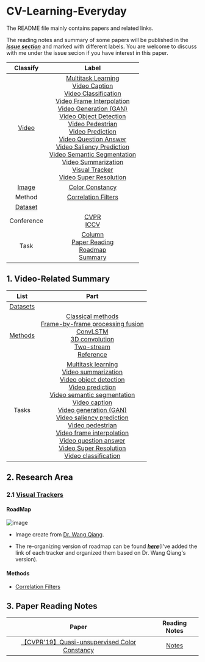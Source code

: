 # CV-Learning-Everyday

The README file mainly contains papers and related links.

The reading notes and summary of some papers will be published in the [***issue section***](https://github.com/huuuuusy/CV-Learning-Everyday/issues) and marked with different labels. You are welcome to discuss with me under the issue secion if you have interest in this paper.

|Classify|Label|
| :--: |:--: |
|[Video](https://github.com/huuuuusy/CV-Learning-Everyday/labels/Video)|[Multitask Learning](https://github.com/huuuuusy/CV-Learning-Everyday/labels/Multitask%20Learning)<br>[Video Caption](https://github.com/huuuuusy/CV-Learning-Everyday/labels/Video%20Caption)<br>[Video Classification](https://github.com/huuuuusy/CV-Learning-Everyday/labels/Video%20Classification)<br>[Video Frame Interpolation](https://github.com/huuuuusy/CV-Learning-Everyday/labels/Video%20Frame%20Interpolation)<br>[Video Generation (GAN)](https://github.com/huuuuusy/CV-Learning-Everyday/labels/Video%20Generation%20%28GAN%29)<br>[Video Object Detection](https://github.com/huuuuusy/CV-Learning-Everyday/labels/Video%20Object%20Detection)<br>[Video Pedestrian](https://github.com/huuuuusy/CV-Learning-Everyday/labels/Video%20Pedestrian)<br>[Video Prediction](https://github.com/huuuuusy/CV-Learning-Everyday/labels/Video%20Prediction)<br>[Video Question Answer](https://github.com/huuuuusy/CV-Learning-Everyday/labels/Video%20Question%20Answer)<br>[Video Saliency Prediction](https://github.com/huuuuusy/CV-Learning-Everyday/labels/Video%20Saliency%20Prediction)<br>[Video Semantic Segmentation](https://github.com/huuuuusy/CV-Learning-Everyday/labels/Video%20Semantic%20Segmentation)<br>[Video Summarization](https://github.com/huuuuusy/CV-Learning-Everyday/labels/Video%20Summarization)<br>[Visual Tracker](https://github.com/huuuuusy/CV-Learning-Everyday/labels/Visual%20Tracker)<br>[Video Super Resolution](https://github.com/huuuuusy/CV-Learning-Everyday/labels/Video%20Super%20Resolution)|
|[Image](https://github.com/huuuuusy/CV-Learning-Everyday/labels/Image)|[Color Constancy](https://github.com/huuuuusy/CV-Learning-Everyday/labels/Color%20Constancy)|
|Method|[Correlation Filters](https://github.com/huuuuusy/CV-Learning-Everyday/labels/Correlation%20Filters)|
|[Dataset](https://github.com/huuuuusy/CV-Learning-Everyday/labels/Dataset)||
|Conference|[CVPR](https://github.com/huuuuusy/CV-Learning-Everyday/labels/CVPR)<br>[ICCV](https://github.com/huuuuusy/CV-Learning-Everyday/labels/ICCV)|
|Task|[Column](https://github.com/huuuuusy/CV-Learning-Everyday/labels/Column)<br>[Paper Reading](https://github.com/huuuuusy/CV-Learning-Everyday/labels/Paper%20Reading)<br>[Roadmap](https://github.com/huuuuusy/CV-Learning-Everyday/labels/Roadmap)<br>[Summary](https://github.com/huuuuusy/CV-Learning-Everyday/labels/Summary)|

## 1. Video-Related Summary

|List|Part|
| :--: |:--: |
|[Datasets](https://github.com/huuuuusy/CV-Learning-Everyday/issues/3)||
|[Methods](https://github.com/huuuuusy/CV-Learning-Everyday/issues/4)|[Classical methods](https://github.com/huuuuusy/CV-Learning-Everyday/issues/4#issuecomment-520127495)<br>[Frame-by-frame processing fusion](https://github.com/huuuuusy/CV-Learning-Everyday/issues/4#issuecomment-520127710)<br>[ConvLSTM](https://github.com/huuuuusy/CV-Learning-Everyday/issues/4#issuecomment-520127786)<br>[3D convolution](https://github.com/huuuuusy/CV-Learning-Everyday/issues/4#issuecomment-520127897)<br>[Two-stream](https://github.com/huuuuusy/CV-Learning-Everyday/issues/4#issuecomment-520127980)<br>[Reference](https://github.com/huuuuusy/CV-Learning-Everyday/issues/4#issuecomment-520128071)|
|Tasks|[Multitask learning](https://github.com/huuuuusy/CV-Learning-Everyday/issues/5)<br>[Video summarization](https://github.com/huuuuusy/CV-Learning-Everyday/issues/6)<br>[Video object detection](https://github.com/huuuuusy/CV-Learning-Everyday/issues/7)<br>[Video prediction](https://github.com/huuuuusy/CV-Learning-Everyday/issues/8)<br>[Video semantic segmentation](https://github.com/huuuuusy/CV-Learning-Everyday/issues/9)<br>[Video caption](https://github.com/huuuuusy/CV-Learning-Everyday/issues/10)<br>[Video generation (GAN)](https://github.com/huuuuusy/CV-Learning-Everyday/issues/11)<br>[Video saliency prediction](https://github.com/huuuuusy/CV-Learning-Everyday/issues/12)<br>[Video pedestrian](https://github.com/huuuuusy/CV-Learning-Everyday/issues/13)<br>[Video frame interpolation](https://github.com/huuuuusy/CV-Learning-Everyday/issues/14)<br>[Video question answer](https://github.com/huuuuusy/CV-Learning-Everyday/issues/15)<br>[Video Super Resolution](https://github.com/huuuuusy/CV-Learning-Everyday/issues/16)<br>[Video classification](https://github.com/huuuuusy/CV-Learning-Everyday/issues/17)|

## 2. Research Area

### 2.1 [Visual Trackers](https://github.com/huuuuusy/CV-Learning-Everyday/issues/18)

#### RoadMap

![image](https://user-images.githubusercontent.com/32117906/62909573-b380cd00-bdaf-11e9-8ce0-495777184f02.png)

- Image create from [Dr. Wang Qiang](https://github.com/foolwood).

- The re-organizing version of roadmap can be found [***here***](https://github.com/huuuuusy/CV-Learning-Everyday/issues/21)(I've added the link of each tracker and organized them based on Dr. Wang Qiang's version).

#### Methods

- [Correlation Filters](https://github.com/huuuuusy/CV-Learning-Everyday/issues/19)

## 3. Paper Reading Notes

|Paper|Reading Notes|
|:--: |:--: |
|[【CVPR'19】Quasi-unsupervised Color Constancy](http://openaccess.thecvf.com/content_CVPR_2019/papers/Bianco_Quasi-Unsupervised_Color_Constancy_CVPR_2019_paper.pdf)|[Notes](https://github.com/huuuuusy/CV-Learning-Everyday/issues/2)|
